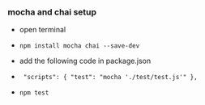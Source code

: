 
### mocha and chai setup 

* open terminal
* `npm install mocha chai --save-dev`

* add the following code in package.json
* `
    "scripts": {
    "test": "mocha './test/test.js'"
  },`
* `npm test `


